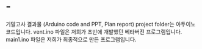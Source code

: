# -
기말고사 결과물 (Arduino code and PPT, Plan report)
project folder는 아두이노 코드입니다.
vent.ino 파일은 저희가 초반에 개발했던 베타버전 프로그램입니다.
main1.ino 파일은 저희가 최종적으로 만든 프로그램입니다.

